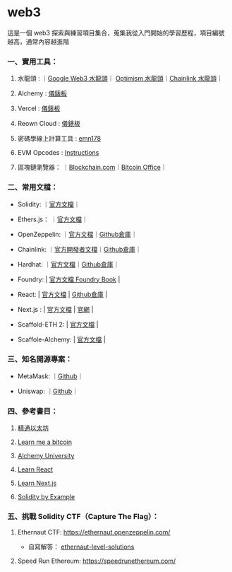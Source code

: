 # web3
這是一個 web3 探索與練習項目集合，蒐集我從入門開始的學習歷程，項目編號越高，通常內容越進階

### 一、實用工具：

1. 水龍頭 : ｜[Google Web3 水龍頭](https://cloud.google.com/application/web3/faucet)｜ [Optimism 水龍頭](https://console.optimism.io/faucet)｜[Chainlink 水龍頭](https://faucets.chain.link/)｜

2. Alchemy : [儀錶板](https://dashboard.alchemy.com/?a=)

3. Vercel : [儀錶板](https://vercel.com/)

4. Reown Cloud : [儀錶板](https://cloud.reown.com/)

5. 密碼學線上計算工具 : [emn178](https://emn178.github.io/online-tools/)

6. EVM Opcodes : [Instructions](https://www.evm.codes/)

7. 區塊鏈瀏覽器： ｜[Blockchain.com](https://www.blockchain.com/explorer)｜[Bitcoin Office](https://bitcoin.gob.sv/)｜

### 二、常用文檔：

+ Solidity: ｜[官方文檔](https://soliditylang.org/)｜

+ Ethers.js： ｜[官方文檔](https://docs.ethers.org/v6/)｜

+ OpenZeppelin: ｜[官方文檔](https://docs.openzeppelin.com/)｜[Github倉庫](https://github.com/OpenZeppelin/openzeppelin-contracts)｜

+ Chainlink: ｜[官方開發者文檔](https://docs.chain.link/)｜[Github倉庫](https://github.com/smartcontractkit/chainlink)｜

+ Hardhat: ｜[官方文檔](https://hardhat.org/hardhat-runner/docs/getting-started)｜[Github倉庫](https://github.com/NomicFoundation/hardhat)｜

- Foundry: | [官方文檔 Foundry Book](https://book.getfoundry.sh/) |

+ React: | [官方文檔](https://react.dev/) | [Github倉庫](https://github.com/facebook/react) |

+ Next.js : | [官方文檔](https://nextjs.org/docs) | [官網](https://nextjs.org/) |

+ Scaffold-ETH 2: | [官方文檔](https://scaffoldeth.io/) |

+ Scaffole-Alchemy: | [官方文檔](https://docs.alchemy.com/docs/scaffold-alchemy) |

### 三、知名開源專案：

+ MetaMask: ｜[Github](https://github.com/MetaMask)｜

+ Uniswap: ｜[Github](https://github.com/Uniswap)｜

### 四、參考書目：

1. [精通以太坊](https://cypherpunks-core.github.io/ethereumbook_zh/)  

2. [Learn me a bitcoin](https://learnmeabitcoin.com/) 

3. [Alchemy University](https://www.alchemy.com/university)

4. [Learn React](https://react.dev/learn/describing-the-ui)

5. [Learn Next.js](https://nextjs.org/learn)

6. [Solidity by Example](https://solidity-by-example.org/)

### 五、挑戰 Solidity CTF（Capture The Flag）：

1. Ethernaut CTF: 
https://ethernaut.openzeppelin.com/

    - 自寫解答： [ethernaut-level-solutions](https://github.com/yoyoj1023/ethernaut-level-solutions)

2. Speed Run Ethereum:
https://speedrunethereum.com/